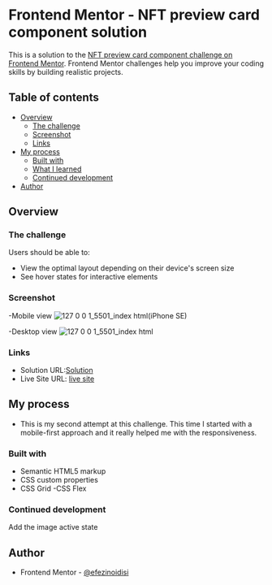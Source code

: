 # Frontend Mentor - NFT preview card component solution

This is a solution to the [NFT preview card component challenge on Frontend Mentor](https://www.frontendmentor.io/challenges/nft-preview-card-component-SbdUL_w0U). Frontend Mentor challenges help you improve your coding skills by building realistic projects.

## Table of contents

- [Overview](#overview)
  - [The challenge](#the-challenge)
  - [Screenshot](#screenshot)
  - [Links](#links)
- [My process](#my-process)
  - [Built with](#built-with)
  - [What I learned](#what-i-learned)
  - [Continued development](#continued-development)
- [Author](#author)

## Overview

### The challenge

Users should be able to:

- View the optimal layout depending on their device's screen size
- See hover states for interactive elements

### Screenshot
-Mobile view
![127 0 0 1_5501_index html(iPhone SE)](https://user-images.githubusercontent.com/105175740/175397758-3e7ac7f0-2730-4785-aabc-c0f49d52e043.png)


-Desktop view
![127 0 0 1_5501_index html](https://user-images.githubusercontent.com/105175740/175397796-94b99e4c-e16b-48a7-9bfc-f6fb01843035.png)

### Links

- Solution URL:[Solution](https://github.com/efezinoidisi/nft-preview-card/)
- Live Site URL: [live site](https://efezinoidisi.github.io/nft-preview-card/)

## My process

- This is my second attempt at this challenge. This time I started with a mobile-first approach and it really helped me with the responsiveness.

### Built with

- Semantic HTML5 markup
- CSS custom properties
- CSS Grid
  -CSS Flex

### Continued development

Add the image active state

## Author

- Frontend Mentor - [@efezinoidisi](https://www.frontendmentor.io/profile/efezinoidisi)
